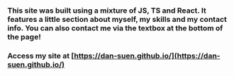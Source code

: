 ### This site was built using a mixture of JS, TS and React. It features a little section about myself, my skills and my contact info. You can also contact me via the textbox at the bottom of the page!

### Access my site at [https://dan-suen.github.io/](https://dan-suen.github.io/)
